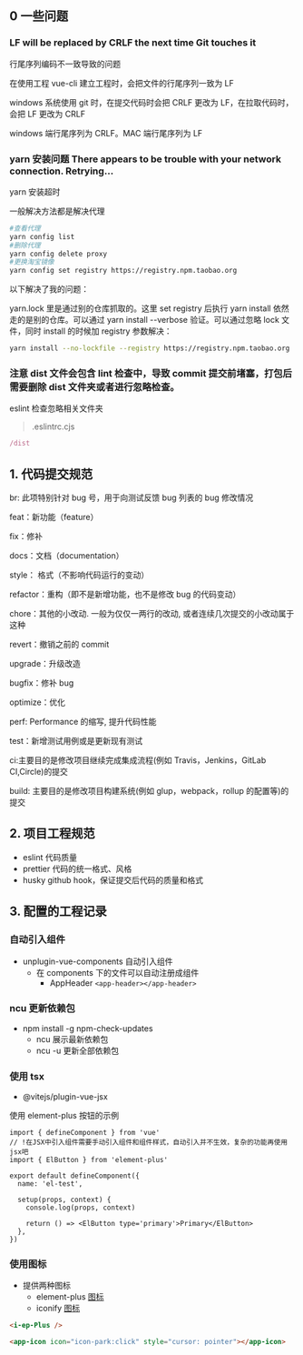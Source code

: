 ## 0 一些问题

### LF will be replaced by CRLF the next time Git touches it

行尾序列编码不一致导致的问题

在使用工程 vue-cli 建立工程时，会把文件的行尾序列一致为 LF

windows 系统使用 git 时，在提交代码时会把 CRLF 更改为 LF，在拉取代码时，会把 LF 更改为 CRLF

windows 端行尾序列为 CRLF。MAC 端行尾序列为 LF

### yarn 安装问题 There appears to be trouble with your network connection. Retrying…

yarn 安装超时

一般解决方法都是解决代理

```bash
#查看代理
yarn config list
#删除代理
yarn config delete proxy
#更换淘宝镜像
yarn config set registry https://registry.npm.taobao.org
```

以下解决了我的问题：

yarn.lock 里是通过别的仓库抓取的。这里 set registry 后执行 yarn install 依然走的是别的仓库。可以通过 yarn install --verbose 验证。可以通过忽略 lock 文件，同时 install 的时候加 registry 参数解决：

```bash
yarn install --no-lockfile --registry https://registry.npm.taobao.org
```

### 注意 dist 文件会包含 lint 检查中，导致 commit 提交前堵塞，打包后需要删除 dist 文件夹或者进行忽略检查。

eslint 检查忽略相关文件夹

> .eslintrc.cjs

```cjs
/dist
```

## 1. 代码提交规范

br: 此项特别针对 bug 号，用于向测试反馈 bug 列表的 bug 修改情况

feat：新功能（feature）

fix：修补

docs：文档（documentation）

style： 格式（不影响代码运行的变动）

refactor：重构（即不是新增功能，也不是修改 bug 的代码变动）

chore：其他的小改动. 一般为仅仅一两行的改动, 或者连续几次提交的小改动属于这种

revert：撤销之前的 commit

upgrade：升级改造

bugfix：修补 bug

optimize：优化

perf: Performance 的缩写, 提升代码性能

test：新增测试用例或是更新现有测试

ci:主要目的是修改项目继续完成集成流程(例如 Travis，Jenkins，GitLab CI,Circle)的提交

build: 主要目的是修改项目构建系统(例如 glup，webpack，rollup 的配置等)的提交

## 2. 项目工程规范

- eslint 代码质量
- prettier 代码的统一格式、风格
- husky github hook，保证提交后代码的质量和格式

## 3. 配置的工程记录

### 自动引入组件

- unplugin-vue-components 自动引入组件
  - 在 components 下的文件可以自动注册成组件
    - AppHeader `<app-header></app-header>`

### ncu 更新依赖包

- npm install -g npm-check-updates
  - ncu 展示最新依赖包
  - ncu -u 更新全部依赖包

### 使用 tsx

- @vitejs/plugin-vue-jsx

使用 element-plus 按钮的示例

```tsx
import { defineComponent } from 'vue'
// !在JSX中引入组件需要手动引入组件和组件样式，自动引入并不生效，复杂的功能再使用jsx吧
import { ElButton } from 'element-plus'

export default defineComponent({
  name: 'el-test',

  setup(props, context) {
    console.log(props, context)

    return () => <ElButton type='primary'>Primary</ElButton>
  },
})
```

### 使用图标

<!-- TODO: 提供 vscode 插件，显示图标以及代码 -->

- 提供两种图标
  - element-plus [图标](https://element-plus.org/zh-CN/component/icon.html#%E5%9B%BE%E6%A0%87%E9%9B%86%E5%90%88)
  - iconify [图标](https://icon-sets.iconify.design/openmoji/anxious-face-with-sweat/)

```html
<i-ep-Plus />
```

```html
<app-icon icon="icon-park:click" style="cursor: pointer"></app-icon>
```
